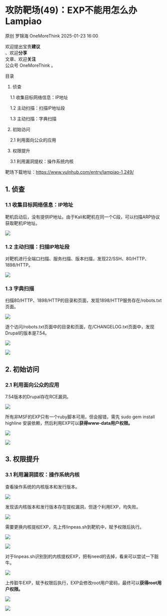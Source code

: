 #  攻防靶场(49)：EXP不能用怎么办 Lampiao   
原创 罗锦海  OneMoreThink   2025-01-23 16:00  
  
欢迎提出宝贵**建议**  
、欢迎**分享**  
文章、欢迎**关注**  
公众号 OneMoreThink 。  
  
目录  
  
1. 侦查  
  
    1.1 收集目标网络信息：IP地址  
  
    1.2 主动扫描：扫描IP地址段  
  
    1.3 主动扫描：字典扫描  
  
2. 初始访问  
  
    2.1 利用面向公众的应用  
  
3. 权限提升  
  
    3.1 利用漏洞提权：操作系统内核  
  
靶场下载地址：https://www.vulnhub.com/entry/lampiao-1,249/  
## 1. 侦查  
### 1.1 收集目标网络信息：IP地址  
  
靶机启动后，没有提供IP地址。由于Kali和靶机在同一个C段，可以扫描ARP协议获取靶机IP地址。  
  
![](https://mmbiz.qpic.cn/sz_mmbiz_png/hJB695EcV91MCvzSf6NuibiaS0XnpuzSTr2sE1SLsn4uzjBlTIelEe3GM2EicvRWuX2kprfaT8AASGfPmjKbBg53w/640?wx_fmt=png&from=appmsg "")  
### 1.2 主动扫描：扫描IP地址段  
  
对靶机进行全端口扫描、服务扫描、版本扫描，发现22/SSH、80/HTTP、1898/HTTP。  
  
![](https://mmbiz.qpic.cn/sz_mmbiz_png/hJB695EcV91MCvzSf6NuibiaS0XnpuzSTrCsGxIbXlVv3mnlWCTADreVgRQictMVHGRiaLNLhdMFPZP55hFvgv9ofw/640?wx_fmt=png&from=appmsg "")  
### 1.3 字典扫描  
  
扫描80/HTTP、1898/HTTP的目录和页面，发现1898/HTTP服务存在/robots.txt页面。  
  
![](https://mmbiz.qpic.cn/sz_mmbiz_png/hJB695EcV91MCvzSf6NuibiaS0XnpuzSTrLLWoqzbonvsTgsbxEq00z4e8GicnDiciaARTwia0ic67rEbZwwsWTGBV7Qg/640?wx_fmt=png&from=appmsg "")  
  
逐个访问/robots.txt页面中的目录和页面，在/CHANGELOG.txt页面中，发现Drupal的版本是7.54。  
  
![](https://mmbiz.qpic.cn/sz_mmbiz_png/hJB695EcV91MCvzSf6NuibiaS0XnpuzSTrzNdXN1FuyiawLWjS2icYQjLRaHwia98BjWDcupRt60aVVvEdSCRjEHYQQ/640?wx_fmt=png&from=appmsg "")  
  
![](https://mmbiz.qpic.cn/sz_mmbiz_png/hJB695EcV91MCvzSf6NuibiaS0XnpuzSTrj0P1u5CMTicmDfkiaeSQXXCEy35QpfbxprFzYLVKpU32FvMiapBHhGaOQ/640?wx_fmt=png&from=appmsg "")  
## 2. 初始访问  
### 2.1 利用面向公众的应用  
  
7.54版本的Drupal存在RCE漏洞。  
  
![](https://mmbiz.qpic.cn/sz_mmbiz_png/hJB695EcV91MCvzSf6NuibiaS0XnpuzSTrQzwibz7oAo82icJicwuEwic5eYGK8t7a4btp1qHicJMv6BPD2YuYicNaD12g/640?wx_fmt=png&from=appmsg "")  
  
所有非MSF的EXP只有一个ruby脚本可用，但会报错，需先 sudo gem install highline 安装依赖，然后利用EXP可以**获得www-data用户权限。**  
  
![](https://mmbiz.qpic.cn/sz_mmbiz_png/hJB695EcV91MCvzSf6NuibiaS0XnpuzSTrXwzlNrfjc2IEFneOg3lBqM8Y0ccMNrmiaYZJ85UtGJErl0gB7BSiaAHA/640?wx_fmt=png&from=appmsg "")  
  
![](https://mmbiz.qpic.cn/sz_mmbiz_png/hJB695EcV91MCvzSf6NuibiaS0XnpuzSTr2QaALvIG3UA6pRPMolPSJRDuMh6Q4p5SnoenSe9xncHETCxhrNLRCQ/640?wx_fmt=png&from=appmsg "")  
## 3. 权限提升  
### 3.1 利用漏洞提权：操作系统内核  
  
查看操作系统的内核版本和发行版本。  
  
![](https://mmbiz.qpic.cn/sz_mmbiz_png/hJB695EcV91MCvzSf6NuibiaS0XnpuzSTrAccsgVXEh0bTz9TfqWXQmOyJz4LiaNEnibc9lnSHql5TcAAVg4dvQARA/640?wx_fmt=png&from=appmsg "")  
  
发现该内核版本和发行版本存在提权漏洞，但逐个利用EXP，均失败。  
  
![](https://mmbiz.qpic.cn/sz_mmbiz_png/hJB695EcV91MCvzSf6NuibiaS0XnpuzSTrlgsPIMYFia25Bjyym8iaq787CodXKkStbrfTibT5ROdqQ5vhHWXIaLdFg/640?wx_fmt=png&from=appmsg "")  
  
需要更换内核提权EXP，先上传linpeas.sh到靶机中，赋予权限后执行。  
  
![](https://mmbiz.qpic.cn/sz_mmbiz_png/hJB695EcV91MCvzSf6NuibiaS0XnpuzSTrJp4I6kg9sB4yIib5OvoJVCuriajrNz08nmx4ts54jCMtms2fa4LiacnkA/640?wx_fmt=png&from=appmsg "")  
  
![](https://mmbiz.qpic.cn/sz_mmbiz_png/hJB695EcV91MCvzSf6NuibiaS0XnpuzSTrLxjj8CwbUic4ZLF5SwRRibXBNRnzqfIeAMSHch4YhNKCU1iatx9o2uXug/640?wx_fmt=png&from=appmsg "")  
  
对于linpeas.sh识别到的内核提权EXP，把有need的去掉，看来可以尝试一下脏牛。  
  
![](https://mmbiz.qpic.cn/sz_mmbiz_png/hJB695EcV91MCvzSf6NuibiaS0XnpuzSTrDAQCQo6V6Mn1s1tXE8eHxFKCuKyzhfsicGibWY6aicqIRibUFt2ohHdI5w/640?wx_fmt=png&from=appmsg "")  
  
上传脏牛EXP，赋予权限后执行，EXP会修改root用户密码，最终可以**获得root用户权限。**  
  
![](https://mmbiz.qpic.cn/sz_mmbiz_png/hJB695EcV91MCvzSf6NuibiaS0XnpuzSTr0AKuy4xpHwaIrsJibF3Ho6nNg2fdtdc2OoAu7eOicsIUB3LCicibibHECxA/640?wx_fmt=png&from=appmsg "")  
  
![](https://mmbiz.qpic.cn/sz_mmbiz_png/hJB695EcV91MCvzSf6NuibiaS0XnpuzSTrB8Gt0FBwlgYJsWXFL9mRjGTK4EiaTrwxQgQbdGickmgtbfRLSn97bbUw/640?wx_fmt=png&from=appmsg "")  
  
  
